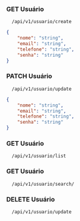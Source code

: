### GET Usuário
```
  /api/v1/usuario/create
```
```json
{
	"nome": "string",
	"email": "string",
	"telefone": "string",
	"senha": "string"
}
```

### PATCH Usuário
```
  /api/v1/usuario/update
```
```json
{
	"nome": "string",
	"email": "string",
	"telefone": "string",
	"senha": "string"
}
```

### GET Usuário
```
  /api/v1/usuario/list
```

### GET Usuário
```
  /api/v1/usuario/search/
```

### DELETE Usuário
```
  /api/v1/usuario/update
```